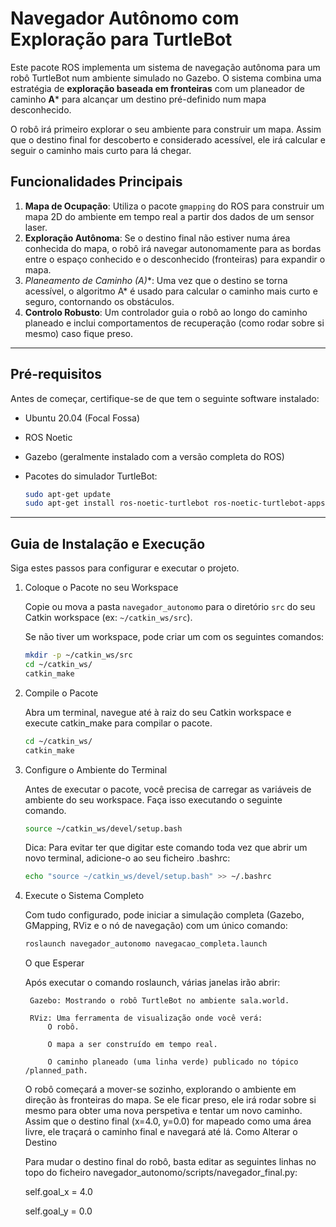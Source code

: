 # Navegador Autônomo com Exploração para TurtleBot

Este pacote ROS implementa um sistema de navegação autônoma para um robô TurtleBot num ambiente simulado no Gazebo. O sistema combina uma estratégia de **exploração baseada em fronteiras** com um planeador de caminho **A*** para alcançar um destino pré-definido num mapa desconhecido.

O robô irá primeiro explorar o seu ambiente para construir um mapa. Assim que o destino final for descoberto e considerado acessível, ele irá calcular e seguir o caminho mais curto para lá chegar.

## Funcionalidades Principais

1. **Mapa de Ocupação**: Utiliza o pacote `gmapping` do ROS para construir um mapa 2D do ambiente em tempo real a partir dos dados de um sensor laser.
2. **Exploração Autônoma**: Se o destino final não estiver numa área conhecida do mapa, o robô irá navegar autonomamente para as bordas entre o espaço conhecido e o desconhecido (fronteiras) para expandir o mapa.
3. **Planeamento de Caminho (A*)**: Uma vez que o destino se torna acessível, o algoritmo A* é usado para calcular o caminho mais curto e seguro, contornando os obstáculos.
4. **Controlo Robusto**: Um controlador guia o robô ao longo do caminho planeado e inclui comportamentos de recuperação (como rodar sobre si mesmo) caso fique preso.

---

## Pré-requisitos

Antes de começar, certifique-se de que tem o seguinte software instalado:

* Ubuntu 20.04 (Focal Fossa)
* ROS Noetic
* Gazebo (geralmente instalado com a versão completa do ROS)
* Pacotes do simulador TurtleBot:

    ```bash
    sudo apt-get update
    sudo apt-get install ros-noetic-turtlebot ros-noetic-turtlebot-apps ros-noetic-turtlebot-interactions ros-noetic-turtlebot-simulator ros-noetic-kobuki-ftdi ros-noetic-ar-track-alvar-msgs
    ```

---

## Guia de Instalação e Execução

Siga estes passos para configurar e executar o projeto.

1. Coloque o Pacote no seu Workspace

    Copie ou mova a pasta `navegador_autonomo` para o diretório `src` do seu Catkin workspace (ex: `~/catkin_ws/src`).

    Se não tiver um workspace, pode criar um com os seguintes comandos:

    ```bash
    mkdir -p ~/catkin_ws/src
    cd ~/catkin_ws/
    catkin_make
    ```

2. Compile o Pacote

    Abra um terminal, navegue até à raiz do seu Catkin workspace e execute catkin_make para compilar o pacote.

    ``` bash
    cd ~/catkin_ws/
    catkin_make
    ```

3. Configure o Ambiente do Terminal

    Antes de executar o pacote, você precisa de carregar as variáveis de ambiente do seu workspace. Faça isso executando o seguinte comando.

    ``` bash
    source ~/catkin_ws/devel/setup.bash
    ```

    Dica: Para evitar ter que digitar este comando toda vez que abrir um novo terminal, adicione-o ao seu ficheiro .bashrc:

    ``` bash
    echo "source ~/catkin_ws/devel/setup.bash" >> ~/.bashrc
    ```

4. Execute o Sistema Completo

    Com tudo configurado, pode iniciar a simulação completa (Gazebo, GMapping, RViz e o nó de navegação) com um único comando:

    ``` bash
    roslaunch navegador_autonomo navegacao_completa.launch
    ```

    O que Esperar

    Após executar o comando roslaunch, várias janelas irão abrir:

        Gazebo: Mostrando o robô TurtleBot no ambiente sala.world.
        
        RViz: Uma ferramenta de visualização onde você verá:
            O robô.

            O mapa a ser construído em tempo real.

            O caminho planeado (uma linha verde) publicado no tópico /planned_path.

    O robô começará a mover-se sozinho, explorando o ambiente em direção às fronteiras do mapa. Se ele ficar preso, ele irá rodar sobre si mesmo para obter uma nova perspetiva e tentar um novo caminho. Assim que o destino final (x=4.0, y=0.0) for mapeado como uma área livre, ele traçará o caminho final e navegará até lá.
    Como Alterar o Destino

    Para mudar o destino final do robô, basta editar as seguintes linhas no topo do ficheiro navegador_autonomo/scripts/navegador_final.py:

    self.goal_x = 4.0

    self.goal_y = 0.0
